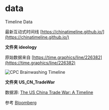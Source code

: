 # data

Timeline Data

最新互动式时间线 [https://chinatimeline.github.io/](https://chinatimeline.github.io/)

**文件夹 ideology**

原始数据来自 [https://time.graphics/line/226382](https://time.graphics/line/226382)

![CPC Brainwashing Timeline](https://i.imgur.com/1xup0nr.png)

**文件夹 US_CN_TradeWar**

数据源: [The US China Trade War: A Timeline](https://www.china-briefing.com/news/the-us-china-trade-war-a-timeline/)

参考 [Bloomberg](https://www.bloomberg.com/news/articles/2019-01-30/u-s-china-trade-war-timeline-what-s-happened-and-what-s-next)
